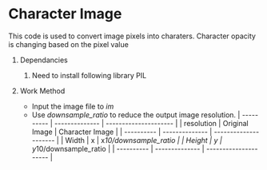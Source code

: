 # Character Image

This code is used to convert image pixels into charaters. Character opacity is changing based on the pixel value

1. Dependancies
   1. Need to install following library
      PIL

2. Work Method
   - Input the image file to *im*
   - Use *downsample_ratio* to reduce the output image resolution. 
   | ---------- | -------------- | --------------------- |
   | resolution | Original Image | Character Image       |
   | ---------- | -------------- | --------------------- |
   | Width      | x              | x*10/downsample_ratio |
   | Height     | y              | y*10/downsample_ratio |
   | ---------- | -------------- | --------------------- |

